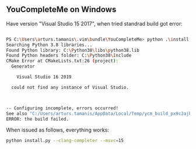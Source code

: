 ## YouCompleteMe on Windows

Have version "Visual Studio 15 2017", when tried standrad build got error:
```bash

PS C:\Users\arturs.tamanis\.vim\bundle\YouCompleteMe> python .\install.py --clang-completer
Searching Python 3.8 libraries...
Found Python library: C:\Python38\libs\python38.lib
Found Python headers folder: C:\Python38\Include
CMake Error at CMakeLists.txt:26 (project):
  Generator

    Visual Studio 16 2019

  could not find any instance of Visual Studio.



-- Configuring incomplete, errors occurred!
See also "C:/Users/arturs.tamanis/AppData/Local/Temp/ycm_build_px9c2ajk/CMakeFiles/CMakeOutput.log".
ERROR: the build failed.
```


When issued as follows, everything works:
```bash
python install.py --clang-completer --msvc=15
```